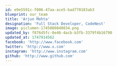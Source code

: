 ```yaml
---
id: e9e5591c-f006-47aa-ace5-bad770183ab3
blueprint: our_team
title: 'Arjun Mehta'
designation: 'Full Stack Developer, CodeNest'
image: piclumen-1745080840034.png
updated_by: f876d5fc-8e46-4acb-b3fb-3379f4b16790
updated_at: 1747914562
facebook: 'http://www.facebook.com'
twitter: 'http://www.x.com'
instagram: 'http://www.instagram.com'
github: 'http://www.github.com'
---
```

